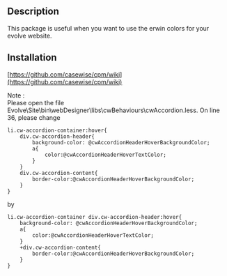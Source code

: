 ## Description
This package is useful when you want to use the erwin colors for your evolve website.

## Installation  
[https://github.com/casewise/cpm/wiki](https://github.com/casewise/cpm/wiki)  

Note :  
Please open the file Evolve\Site\bin\webDesigner\libs\cwBehaviours\cwAccordion.less. On line 36, please change  
```
li.cw-accordion-container:hover{
    div.cw-accordion-header{
        background-color: @cwAccordionHeaderHoverBackgroundColor;
        a{
            color:@cwAccordionHeaderHoverTextColor;
        }
    }
    div.cw-accordion-content{
        border-color:@cwAccordionHeaderHoverBackgroundColor;
    }
}
```
by  
```
li.cw-accordion-container div.cw-accordion-header:hover{
    background-color: @cwAccordionHeaderHoverBackgroundColor;
    a{
        color:@cwAccordionHeaderHoverTextColor;
    }
    +div.cw-accordion-content{
        border-color:@cwAccordionHeaderHoverBackgroundColor;
    }
}
```